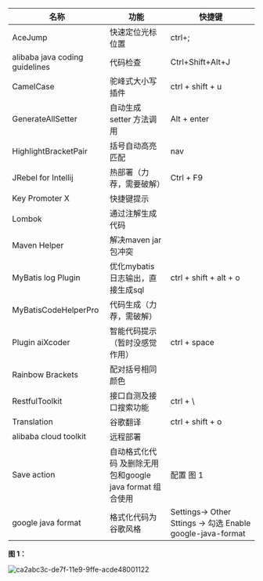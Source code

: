 | 名称                           | 功能                                                     | 快捷键                                                     |
| ------------------------------ | -------------------------------------------------------- | ---------------------------------------------------------- |
| AceJump                        | 快速定位光标位置                                         | ctrl+;                                                     |
| alibaba java coding guidelines | 代码检查                                                 | Ctrl+Shift+Alt+J                                           |
| CamelCase                      | 驼峰式大小写插件                                         | ctrl + shift + u                                           |
| GenerateAllSetter              | 自动生成 setter 方法调用                                 | Alt + enter                                                |
| HighlightBracketPair           | 括号自动高亮匹配                                         | nav                                                        |
| JRebel for Intellij            | 热部署（力荐，需要破解）                                 | Ctrl + F9                                                  |
| Key  Promoter X                | 快捷键提示                                               |                                                            |
| Lombok                         | 通过注解生成代码                                         |                                                            |
| Maven Helper                   | 解决maven jar包冲突                                      |                                                            |
| MyBatis log Plugin             | 优化mybatis 日志输出，直接生成sql                        | ctrl + shift + alt + o                                     |
| MyBatisCodeHelperPro           | 代码生成（力荐，需破解）                                 |                                                            |
| Plugin aiXcoder                | 智能代码提示（暂时没感觉作用）                           | ctrl + space                                               |
| Rainbow Brackets               | 配对括号相同颜色                                         |                                                            |
| RestfulToolkit                 | 接口自测及接口搜索功能                                   | ctrl + \                                                   |
| Translation                    | 谷歌翻译                                                 | ctrl + shift + o                                           |
| alibaba cloud toolkit          | 远程部署                                                 |                                                            |
| Save action                    | 自动格式化代码 及删除无用包和google java format 组合使用 | 配置 图 1                                                  |
| google java format             | 格式化代码为谷歌风格                                     | Settings-> Other Sttings -> 勾选 Enable google-java-format |

**图 1：**

![ca2abc3c-de7f-11e9-9ffe-acde48001122](https://i.loli.net/2019/09/24/1GAp8Vu3br5OzkU.png )